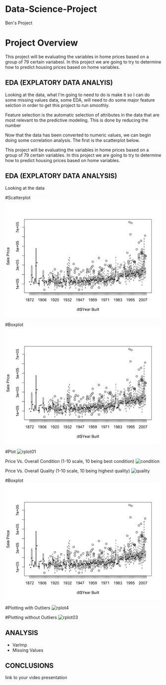 # Data-Science-Project
Ben's Project

# Project Overview

This project will be evaluating the variables in home prices based on a group of 79 certain variabesl. In this project we are going to try to determine how to predict housing prices based on home variables.

## EDA (EXPLATORY DATA ANALYIS)
Looking at the data, what I'm going to need to do is make it so I can do some missing values data, some EDA, will need to do some major feature selction in order to get this project to run smoothly.

Feature selection is the automatic selection of attributes in the data that are most relevant to the predictive modeling. This is done by reducing the number

Now that the data has been converted to numeric values, we can begin doing some correlation analysis. The first is the scatterplot below.

This project will be evaluating the variables in home prices based on a group of 79 certain variables. In this project we are going to try to determine how to predict housing prices based on home variables. 

## EDA (EXPLATORY DATA ANALYSIS)
Looking at the data

#Scatterplot
![](https://github.com/bjt4080/Data-Science-Project/blob/master/Boxplot.png)


#Boxplot
![Boxer](https://github.com/bjt4080/Data-Science-Project/blob/master/Boxplot.png)
 

#Plot
![rplot01](https://user-images.githubusercontent.com/25735405/40893807-73736cb6-6759-11e8-9298-aa7d95b9fb64.png)

Price Vs. Overall Condition (1-10 scale, 10 being best condition)
![condition](https://user-images.githubusercontent.com/25735405/40893912-671a4646-675a-11e8-9fca-2324b7fd3539.png)

Price Vs. Overall Quality (1-10 scale, 10 being highest quality) 
![quality](https://user-images.githubusercontent.com/25735405/40893997-222cb14e-675b-11e8-843f-ebee768f533f.png)


#Boxplot
![Boxer](https://github.com/bjt4080/Data-Science-Project/blob/master/Boxplot.png)


#Plotting with Outliers 
![rplot4](https://user-images.githubusercontent.com/25735405/41139323-b83e942a-6a9b-11e8-81a4-3f285c08a510.png)

#Plotting without Outliers
![rplot03](https://user-images.githubusercontent.com/25735405/41139466-9f5bbd06-6a9c-11e8-953a-ebaeaf57ee77.png)
 

## ANALYSIS
* VarImp
* Missing Values

## CONCLUSIONS
link to your video presentation

